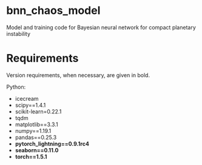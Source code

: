 # bnn_chaos_model
Model and training code for Bayesian neural network for compact planetary instability

# Requirements

Version requirements, when necessary, are given in bold.

Python:

- icecream
- scipy==1.4.1
- scikit-learn=0.22.1
- tqdm
- matplotlib==3.3.1
- numpy==1.19.1
- pandas==0.25.3
- **pytorch_lightning==0.9.1rc4**
- **seaborn==0.11.0**
- **torch==1.5.1**

